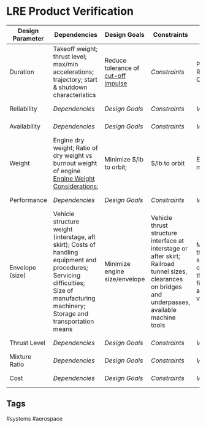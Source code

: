 # LRE Product Verification  

|Design Parameter|Dependencies|Design Goals|Constraints|Verification Methods|Verification Types|  
|---|---|---|---|---|---|  
|Duration|Takeoff weight; thrust level; max/min accelerations; trajectory; start & shutdown characteristics| Reduce tolerance of [cut-off impulse](../202201140034)|*Constraints*|Preliminary Flight Rating Test (PFRT); Qualification Tests|Demonstration; Testing|  
|Reliability|*Dependencies*|*Design Goals*|*Constraints*|*Verification Methods*|*Verification Types*|  
|Availability|*Dependencies*|*Design Goals*|*Constraints*|*Verification Methods*|*Verification Types*|  
|Weight|Engine dry weight; Ratio of dry weight vs burnout weight of engine [Engine Weight Considerations](../202201140103); |Minimize $/lb to orbit;|$/lb to orbit|Engine weight measurement test|Observation|  
|Performance|*Dependencies*|*Design Goals*|*Constraints*|*Verification Methods*|*Verification Types*|  
|Envelope (size)| Vehicle structure weight (interstage, aft skirt); Costs of handling equipment and procedures; Servicing difficulties; Size of manufacturing machinery; Storage and transportation means|Minimize engine size/envelope|Vehicle thrust structure interface at interstage or after skirt; Railroad tunnel sizes, clearances on bridges and underpasses, available machine tools|Measure the size of the hypothetical smallest cylinder/sphere/cube that the engine can fit inside; Mount fully assembled engine to vehicle structure|Inspection; Testing|  
|Thrust Level|*Dependencies*|*Design Goals*|*Constraints*|*Verification Methods*|*Verification Types*|  
|Mixture Ratio|*Dependencies*|*Design Goals*|*Constraints*|*Verification Methods*|*Verification Types*|  
|Cost|*Dependencies*|*Design Goals*|*Constraints*|*Verification Methods*|*Verification Types*|  

## Tags
#systems #aerospace
